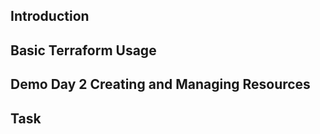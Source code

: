## Introduction

## Basic Terraform Usage

<!-- without variables , remote state and any other topics -->

## Demo Day 2 Creating and Managing Resources

## Task

<!-- - Create one resource groups with rg-devops-roadmap-<github-username>-<location>-01 -->
<!-- Create vnet , subnets  -->
<!-- create two virtual machine inside the network and resource group. -->

